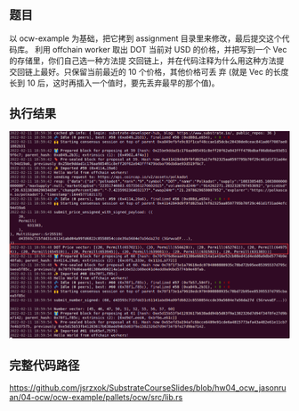 ## 题目

以 ocw-example 为基础，把它拷到 assignment 目录里来修改，最后提交这个代码库。
利用 offchain worker 取出 DOT 当前对 USD 的价格，并把写到一个 Vec 的存储里，你们自己选一种方法提 交回链上，并在代码注释为什么用这种方法提交回链上最好。只保留当前最近的 10 个价格，其他价格可丢 弃 (就是 Vec 的⻓度⻓到 10 后，这时再插入一个值时，要先丢弃最早的那个值)。

## 执行结果

![image-20220211190028125](assets/image-20220211190028125.png)

## 完整代码路径

https://github.com/jsrzxok/SubstrateCourseSlides/blob/hw04_ocw_jasonruan/04-ocw/ocw-example/pallets/ocw/src/lib.rs
